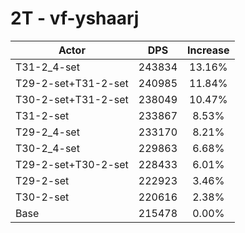 # 2T - vf-yshaarj
| Actor | DPS | Increase |
|---|:---:|:---:|
|T31-2_4-set|243834|13.16%|
|T29-2-set+T31-2-set|240985|11.84%|
|T30-2-set+T31-2-set|238049|10.47%|
|T31-2-set|233867|8.53%|
|T29-2_4-set|233170|8.21%|
|T30-2_4-set|229863|6.68%|
|T29-2-set+T30-2-set|228433|6.01%|
|T29-2-set|222923|3.46%|
|T30-2-set|220616|2.38%|
|Base|215478|0.00%|
